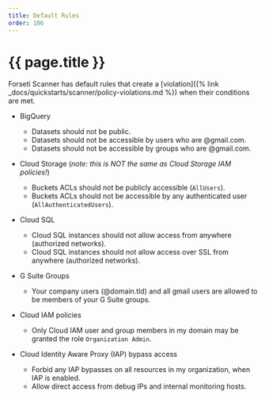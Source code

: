 ```yaml
---
title: Default Rules
order: 106
---
```


# {{ page.title }}

Forseti Scanner has default rules that create a [violation]({% link _docs/quickstarts/scanner/policy-violations.md %}) when their conditions are met.

* BigQuery
  * Datasets should not be public.
  * Datasets should not be accessible by users who are @gmail.com.
  * Datasets should not be accessible by groups who are @gmail.com.
 
* Cloud Storage (_note: this is NOT the same as Cloud Storage IAM policies!_)
  * Buckets ACLs should not be publicly accessible (`AllUsers`).
  * Buckets ACLs should not be accessible by any authenticated user (`AllAuthenticatedUsers`).
 
* Cloud SQL
  * Cloud SQL instances should not allow access from anywhere (authorized networks).
  * Cloud SQL instances should not allow access over SSL from anywhere (authorized networks).
 
* G Suite Groups
  * Your company users (@domain.tld) and all gmail users are allowed to be members of your G Suite groups.
 
* Cloud IAM policies
  * Only Cloud IAM user and group members in my domain may be granted the role `Organization Admin`.

* Cloud Identity Aware Proxy (IAP) bypass access
  * Forbid any IAP bypasses on all resources in my organization, when IAP is enabled.
  * Allow direct access from debug IPs and internal monitoring hosts.
